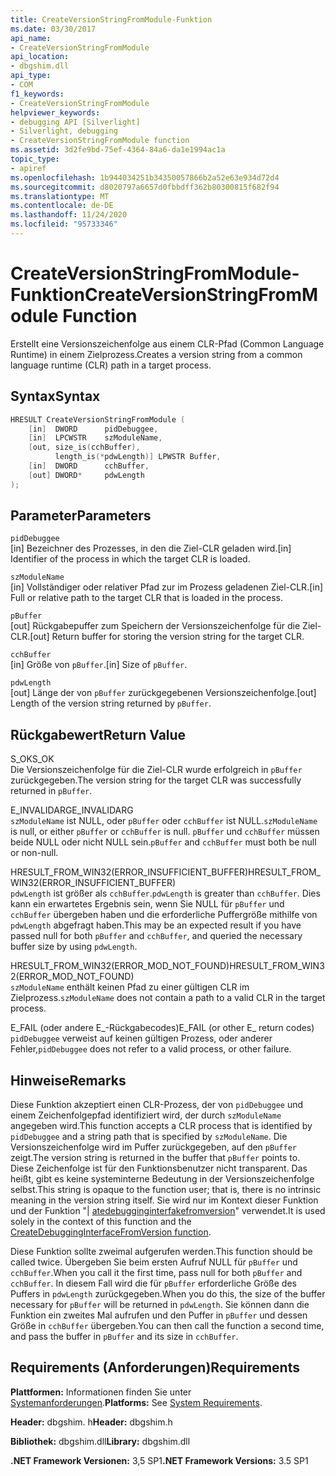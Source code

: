 ```yaml
---
title: CreateVersionStringFromModule-Funktion
ms.date: 03/30/2017
api_name:
- CreateVersionStringFromModule
api_location:
- dbgshim.dll
api_type:
- COM
f1_keywords:
- CreateVersionStringFromModule
helpviewer_keywords:
- debugging API [Silverlight]
- Silverlight, debugging
- CreateVersionStringFromModule function
ms.assetid: 3d2fe9bd-75ef-4364-84a6-da1e1994ac1a
topic_type:
- apiref
ms.openlocfilehash: 1b944034251b34350057866b2a52e63e934d72d4
ms.sourcegitcommit: d8020797a6657d0fbbdff362b80300815f682f94
ms.translationtype: MT
ms.contentlocale: de-DE
ms.lasthandoff: 11/24/2020
ms.locfileid: "95733346"
---
```

# <a name="createversionstringfrommodule-function"></a><span data-ttu-id="174b3-102">CreateVersionStringFromModule-Funktion</span><span class="sxs-lookup"><span data-stu-id="174b3-102">CreateVersionStringFromModule Function</span></span>

<span data-ttu-id="174b3-103">Erstellt eine Versionszeichenfolge aus einem CLR-Pfad (Common Language Runtime) in einem Zielprozess.</span><span class="sxs-lookup"><span data-stu-id="174b3-103">Creates a version string from a common language runtime (CLR) path in a target process.</span></span>  
  
## <a name="syntax"></a><span data-ttu-id="174b3-104">Syntax</span><span class="sxs-lookup"><span data-stu-id="174b3-104">Syntax</span></span>  
  
```cpp  
HRESULT CreateVersionStringFromModule (  
    [in]  DWORD      pidDebuggee,  
    [in]  LPCWSTR    szModuleName,  
    [out, size_is(cchBuffer),  
          length_is(*pdwLength)] LPWSTR Buffer,  
    [in]  DWORD      cchBuffer,  
    [out] DWORD*     pdwLength  
);  
```  
  
## <a name="parameters"></a><span data-ttu-id="174b3-105">Parameter</span><span class="sxs-lookup"><span data-stu-id="174b3-105">Parameters</span></span>  

 `pidDebuggee`  
 <span data-ttu-id="174b3-106">[in] Bezeichner des Prozesses, in den die Ziel-CLR geladen wird.</span><span class="sxs-lookup"><span data-stu-id="174b3-106">[in] Identifier of the process in which the target CLR is loaded.</span></span>  
  
 `szModuleName`  
 <span data-ttu-id="174b3-107">[in] Vollständiger oder relativer Pfad zur im Prozess geladenen Ziel-CLR.</span><span class="sxs-lookup"><span data-stu-id="174b3-107">[in] Full or relative path to the target CLR that is loaded in the process.</span></span>  
  
 `pBuffer`  
 <span data-ttu-id="174b3-108">[out] Rückgabepuffer zum Speichern der Versionszeichenfolge für die Ziel-CLR.</span><span class="sxs-lookup"><span data-stu-id="174b3-108">[out] Return buffer for storing the version string for the target CLR.</span></span>  
  
 `cchBuffer`  
 <span data-ttu-id="174b3-109">[in] Größe von `pBuffer`.</span><span class="sxs-lookup"><span data-stu-id="174b3-109">[in] Size of `pBuffer`.</span></span>  
  
 `pdwLength`  
 <span data-ttu-id="174b3-110">[out] Länge der von `pBuffer` zurückgegebenen Versionszeichenfolge.</span><span class="sxs-lookup"><span data-stu-id="174b3-110">[out] Length of the version string returned by `pBuffer`.</span></span>  
  
## <a name="return-value"></a><span data-ttu-id="174b3-111">Rückgabewert</span><span class="sxs-lookup"><span data-stu-id="174b3-111">Return Value</span></span>  

 <span data-ttu-id="174b3-112">S_OK</span><span class="sxs-lookup"><span data-stu-id="174b3-112">S_OK</span></span>  
 <span data-ttu-id="174b3-113">Die Versionszeichenfolge für die Ziel-CLR wurde erfolgreich in `pBuffer` zurückgegeben.</span><span class="sxs-lookup"><span data-stu-id="174b3-113">The version string for the target CLR was successfully returned in `pBuffer`.</span></span>  
  
 <span data-ttu-id="174b3-114">E_INVALIDARG</span><span class="sxs-lookup"><span data-stu-id="174b3-114">E_INVALIDARG</span></span>  
 <span data-ttu-id="174b3-115">`szModuleName` ist NULL, oder `pBuffer` oder `cchBuffer` ist NULL.</span><span class="sxs-lookup"><span data-stu-id="174b3-115">`szModuleName` is null, or either `pBuffer` or `cchBuffer` is null.</span></span> <span data-ttu-id="174b3-116">`pBuffer` und `cchBuffer` müssen beide NULL oder nicht NULL sein.</span><span class="sxs-lookup"><span data-stu-id="174b3-116">`pBuffer` and `cchBuffer` must both be null or non-null.</span></span>  
  
 <span data-ttu-id="174b3-117">HRESULT_FROM_WIN32(ERROR_INSUFFICIENT_BUFFER)</span><span class="sxs-lookup"><span data-stu-id="174b3-117">HRESULT_FROM_WIN32(ERROR_INSUFFICIENT_BUFFER)</span></span>  
 <span data-ttu-id="174b3-118">`pdwLength` ist größer als `cchBuffer`.</span><span class="sxs-lookup"><span data-stu-id="174b3-118">`pdwLength` is greater than `cchBuffer`.</span></span> <span data-ttu-id="174b3-119">Dies kann ein erwartetes Ergebnis sein, wenn Sie NULL für `pBuffer` und `cchBuffer` übergeben haben und die erforderliche Puffergröße mithilfe von `pdwLength` abgefragt haben.</span><span class="sxs-lookup"><span data-stu-id="174b3-119">This may be an expected result if you have passed null for both `pBuffer` and `cchBuffer`, and queried the necessary buffer size by using `pdwLength`.</span></span>  
  
 <span data-ttu-id="174b3-120">HRESULT_FROM_WIN32(ERROR_MOD_NOT_FOUND)</span><span class="sxs-lookup"><span data-stu-id="174b3-120">HRESULT_FROM_WIN32(ERROR_MOD_NOT_FOUND)</span></span>  
 <span data-ttu-id="174b3-121">`szModuleName` enthält keinen Pfad zu einer gültigen CLR im Zielprozess.</span><span class="sxs-lookup"><span data-stu-id="174b3-121">`szModuleName` does not contain a path to a valid CLR in the target process.</span></span>  
  
 <span data-ttu-id="174b3-122">E_FAIL (oder andere E_-Rückgabecodes)</span><span class="sxs-lookup"><span data-stu-id="174b3-122">E_FAIL (or other E_ return codes)</span></span>  
 <span data-ttu-id="174b3-123">`pidDebuggee` verweist auf keinen gültigen Prozess, oder anderer Fehler,</span><span class="sxs-lookup"><span data-stu-id="174b3-123">`pidDebuggee` does not refer to a valid process, or other failure.</span></span>  
  
## <a name="remarks"></a><span data-ttu-id="174b3-124">Hinweise</span><span class="sxs-lookup"><span data-stu-id="174b3-124">Remarks</span></span>  

 <span data-ttu-id="174b3-125">Diese Funktion akzeptiert einen CLR-Prozess, der von `pidDebuggee` und einem Zeichenfolgepfad identifiziert wird, der durch `szModuleName` angegeben wird.</span><span class="sxs-lookup"><span data-stu-id="174b3-125">This function accepts a CLR process that is identified by `pidDebuggee` and a string path that is specified by `szModuleName`.</span></span> <span data-ttu-id="174b3-126">Die Versionszeichenfolge wird im Puffer zurückgegeben, auf den `pBuffer` zeigt.</span><span class="sxs-lookup"><span data-stu-id="174b3-126">The version string is returned in the buffer that `pBuffer` points to.</span></span> <span data-ttu-id="174b3-127">Diese Zeichenfolge ist für den Funktionsbenutzer nicht transparent. Das heißt, gibt es keine systeminterne Bedeutung in der Versionszeichenfolge selbst.</span><span class="sxs-lookup"><span data-stu-id="174b3-127">This string is opaque to the function user; that is, there is no intrinsic meaning in the version string itself.</span></span> <span data-ttu-id="174b3-128">Sie wird nur im Kontext dieser Funktion und der Funktion "| [atedebugginginterfakefromversion](createdebugginginterfacefromversion-function-for-silverlight.md)" verwendet.</span><span class="sxs-lookup"><span data-stu-id="174b3-128">It is used solely in the context of this function and the [CreateDebuggingInterfaceFromVersion function](createdebugginginterfacefromversion-function-for-silverlight.md).</span></span>  
  
 <span data-ttu-id="174b3-129">Diese Funktion sollte zweimal aufgerufen werden.</span><span class="sxs-lookup"><span data-stu-id="174b3-129">This function should be called twice.</span></span> <span data-ttu-id="174b3-130">Übergeben Sie beim ersten Aufruf NULL für `pBuffer` und `cchBuffer`.</span><span class="sxs-lookup"><span data-stu-id="174b3-130">When you call it the first time, pass null for both `pBuffer` and `cchBuffer`.</span></span> <span data-ttu-id="174b3-131">In diesem Fall wird die für `pBuffer` erforderliche Größe des Puffers in `pdwLength` zurückgegeben.</span><span class="sxs-lookup"><span data-stu-id="174b3-131">When you do this, the size of the buffer necessary for `pBuffer` will be returned in `pdwLength`.</span></span> <span data-ttu-id="174b3-132">Sie können dann die Funktion ein zweites Mal aufrufen und den Puffer in `pBuffer` und dessen Größe in `cchBuffer` übergeben.</span><span class="sxs-lookup"><span data-stu-id="174b3-132">You can then call the function a second time, and pass the buffer in `pBuffer` and its size in `cchBuffer`.</span></span>  
  
## <a name="requirements"></a><span data-ttu-id="174b3-133">Requirements (Anforderungen)</span><span class="sxs-lookup"><span data-stu-id="174b3-133">Requirements</span></span>  

 <span data-ttu-id="174b3-134">**Plattformen:** Informationen finden Sie unter [Systemanforderungen](../../get-started/system-requirements.md).</span><span class="sxs-lookup"><span data-stu-id="174b3-134">**Platforms:** See [System Requirements](../../get-started/system-requirements.md).</span></span>  
  
 <span data-ttu-id="174b3-135">**Header:** dbgshim. h</span><span class="sxs-lookup"><span data-stu-id="174b3-135">**Header:** dbgshim.h</span></span>  
  
 <span data-ttu-id="174b3-136">**Bibliothek:** dbgshim.dll</span><span class="sxs-lookup"><span data-stu-id="174b3-136">**Library:** dbgshim.dll</span></span>  
  
 <span data-ttu-id="174b3-137">**.NET Framework Versionen:** 3,5 SP1</span><span class="sxs-lookup"><span data-stu-id="174b3-137">**.NET Framework Versions:** 3.5 SP1</span></span>
